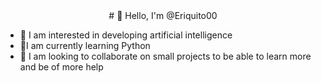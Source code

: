 <center> # 👋 Hello, I'm @Eriquito00 </center>

- 👀 I am interested in developing artificial intelligence
- 🌱I am currently learning Python
- 💞️ I am looking to collaborate on small projects to be able to learn more and be of more help
